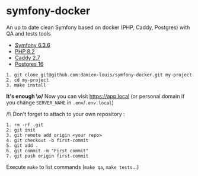 # symfony-docker

An up to date clean Symfony based on docker (PHP, Caddy, Postgres) with QA and tests tools 

- [Symfony 6.3.6](https://github.com/symfony/symfony/releases/tag/v6.3.6)
- [PHP 8.2](https://hub.docker.com/_/php)
- [Caddy 2.7](https://hub.docker.com/_/caddy)
- [Postgres 16](https://hub.docker.com/_/postgres)

```
1. git clone git@github.com:damien-louis/symfony-docker.git my-project
2. cd my-project
3. make install
```
**It's enough \o/**
Now you can visit https://app.local (or personal domain if you change `SERVER_NAME` in `.env`/`.env.local`)

/!\ Don't forget to attach to your own repository : 
```
1. rm -rf .git
2. git init
3. git remote add origin <your repo>
4. git checkout -b first-commit
5. git add .
6. git commit -m "First commit"
7. git push origin first-commit
```

Execute `make` to list commands (`make qa`, `make tests`...)
